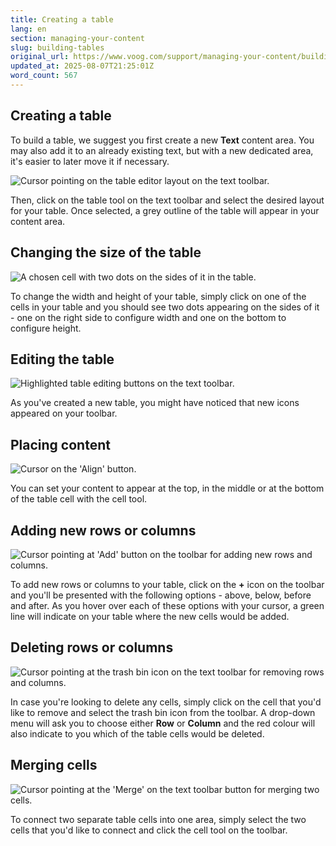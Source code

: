 ```yaml
---
title: Creating a table
lang: en
section: managing-your-content
slug: building-tables
original_url: https://www.voog.com/support/managing-your-content/building-tables
updated_at: 2025-08-07T21:25:01Z
word_count: 567
---
```

## Creating a table

To build a table, we suggest you first create a new **Text** content area. You may also add it to an already existing text, but with a new dedicated area, it's easier to later move it if necessary.

![Cursor pointing on the table editor layout on the text toolbar.](https://media.voog.com/0000/0036/2183/photos/Creating_a_table_block.webp "Cursor pointing on the table editor layout on the text toolbar.")

Then, click on the table tool on the text toolbar and select the desired layout for your table. Once selected, a grey outline of the table will appear in your content area. 

## Changing the size of the table

![A chosen cell with two dots on the sides of it in the table.](https://media.voog.com/0000/0036/2183/photos/building-tables-2_block.png "A chosen cell with two dots on the sides of it in the table.")

To change the width and height of your table, simply click on one of the cells in your table and you should see two dots appearing on the sides of it - one on the right side to configure width and one on the bottom to configure height.

## Editing the table

![Highlighted table editing buttons on the text toolbar.](https://media.voog.com/0000/0036/2183/photos/building-tables-3_block.png "Highlighted table editing buttons on the text toolbar.")

As you've created a new table, you might have noticed that new icons appeared on your toolbar.

## Placing content

![Cursor on the 'Align' button.](https://media.voog.com/0000/0036/2183/photos/Aligning_table_content_block.webp "Cursor on the 'Align' button.")

You can set your content to appear at the top, in the middle or at the bottom of the table cell with the cell tool.

## Adding new rows or columns

![Cursor pointing at 'Add' button on the toolbar for adding new rows and columns. ](https://media.voog.com/0000/0036/2183/photos/Adding_to_the_table_block.webp "Cursor pointing at 'Add' button on the toolbar for adding new rows and columns. ")

To add new rows or columns to your table, click on the **+** icon on the toolbar and you'll be presented with the following options - above, below, before and after. As you hover over each of these options with your cursor, a green line will indicate on your table where the new cells would be added.

## Deleting rows or columns

![Cursor pointing at the trash bin icon on the text toolbar for removing rows and columns.](https://media.voog.com/0000/0036/2183/photos/Deleting_from_the_table_block.webp "Cursor pointing at the trash bin icon on the text toolbar for removing rows and columns.")

In case you're looking to delete any cells, simply click on the cell that you'd like to remove and select the trash bin icon from the toolbar. A drop-down menu will ask you to choose either **Row** or **Column** and the red colour will also indicate to you which of the table cells would be deleted.

## Merging cells

![Cursor pointing at the 'Merge' on the text toolbar button for merging two cells.](https://media.voog.com/0000/0036/2183/photos/Merging_table_cells_block.webp "Cursor pointing at the 'Merge' on the text toolbar button for merging two cells.")

To connect two separate table cells into one area, simply select the two cells that you'd like to connect and click the cell tool on the toolbar.
